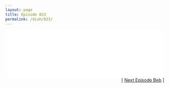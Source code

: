 ```yaml
---
layout: page
title: Episode 023
permalink: /diah/023/
---
```


<iframe allowfullscreen="true" frameborder="0" style="width:100%;" marginheight="0" marginwidth="0" mozallowfullscreen="true" scrolling="NO" src="//gdriveplayer.us/embed2.php?link=axhemN2f5eznxsPN5RDgvQhqUwN0ON7DM2KuISJeWClUq%252BSiGFCLUQ9LrdR7OdRHg0J%252BWFgHgFqJk%252FB2axCqXy7o17wDUh2ZR2STZ09CMOdjNkOBG30TQdioMVj%252FcyTuwwyPUbjhjRSC7RVLZUZUUdWWpFBVLfueZkdDhCtjx1%252FtPZY3r%252FxxIp7gPcrO74gHDFakhVeJio1XdoY0kGdA5X&amp;no_adult=yes" webkitallowfullscreen="true"></iframe>

<div align="right">[ <a href="/diah/024/">Next Episode Beb</a> ]</div>

